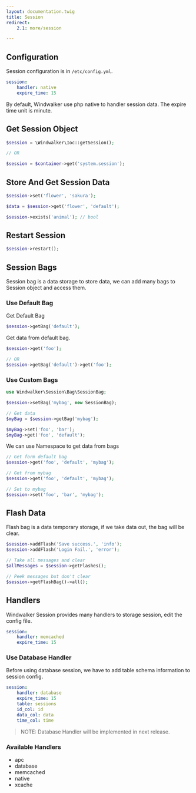 ```yaml
---
layout: documentation.twig
title: Session
redirect:
    2.1: more/session

---
```


## Configuration

Session configuration is in `/etc/config.yml`.

```yaml
session:
    handler: native
    expire_time: 15
```

By default, Windwalker use php native to handler session data. The expire time unit is minute.

## Get Session Object

```php
$session = \Windwalker\Ioc::getSession();

// OR

$session = $container->get('system.session');
```

## Store And Get Session Data

```php
$session->set('flower', 'sakura');

$data = $session->get('flower', 'default');

$session->exists('animal'); // bool
```

## Restart Session

```php
$session->restart();
```

## Session Bags

Session bag is a data storage to store data, we can add many bags to Session object and access them.

### Use Default Bag

Get Default Bag

```php
$session->getBag('default');
```

Get data from default bag.

```php
$session->get('foo');

// OR
$session->getBag('default')->get('foo');
```

### Use Custom Bags

```php
use Windwalker\Session\Bag\SessionBag;

$session->setBag('mybag', new SessionBag);

// Get data
$myBag = $session->getBag('mybag');

$myBag->set('foo', 'bar');
$myBag->get('foo', 'default');
```

We can use Namespace to get data from bags

```php
// Get form default bag
$session->get('foo', 'default', 'mybag');

// Get from mybag
$session->get('foo', 'default', 'mybag');

// Set to mybag
$session->set('foo', 'bar', 'mybag');
```

## Flash Data

Flash bag is a data temporary storage, if we take data out, the bag will be clear.

```php
$session->addFlash('Save success.', 'info');
$session->addFlash('Login Fail.', 'error');

// Take all messages and clear
$allMessages = $session->getFlashes();

// Peek messages but don't clear
$session->getFlashBag()->all();
```

## Handlers

Windwalker Session provides many handlers to storage session, edit the config file.

```yaml
session:
    handler: memcached
    expire_time: 15
```

### Use Database Handler

Before using database session, we have to add table schema information to session config.

```yaml
session:
    handler: database
    expire_time: 15
    table: sessions
    id_col: id
    data_col: data
    time_col: time
```

> NOTE: Database Handler will be implemented in next release.

### Available Handlers

- apc
- database
- memcached
- native
- xcache
